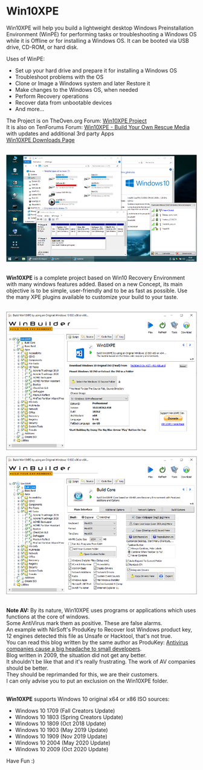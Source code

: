 # Win10XPE
Win10XPE will help you build a lightweight desktop Windows Preinstallation Environment (WinPE) for performing tasks or troubleshooting a Windows OS while it is Offline or for installing a Windows OS. It can be booted via USB drive, CD-ROM, or hard disk.

Uses of WinPE:<br/>
- Set up your hard drive and prepare it for installing a Windows OS<br/>
- Troubleshoot problems with the OS<br/>
- Clone or Image a Windows system and later Restore it<br/>
- Make changes to the Windows OS, when needed<br/>
- Perform Recovery operations<br/>
- Recover data from unbootable devices<br/>
- And more…<br/>

The Project is on TheOven.org Forum:  [Win10XPE Project](http://theoven.org/index.php?topic=2421.0) <br/>
It is also on TenForums Forum: [Win10XPE - Build Your Own Rescue Media](https://www.tenforums.com/software-apps/117664-win10xpe-build-your-own-rescue-media.html) with updates and additional 3rd party Apps<br/>
[Win10XPE Downloads Page](http://win10se.cwcodes.net/Compressed/index.php) <br/><br/>

![Alt text](/Images/Win10XPE.png?raw=true "Win10XPE")<br/><br/>


**Win10XPE** is a complete project based on Win10 Recovery Environment with many windows features added. Based on a new Concept, its main objective is to be simple, user-friendly and to be as fast as possible. Use the many XPE plugins available to customize your build to your taste.<br/><br/>

![Alt text](/Images/Win10XPE_Main.png?raw=true "Win10XPE_Main")

![Alt text](/Images/Win10XPE_BuildCore.png?raw=true "Win10XPE_BuildCore")<br/><br/>

**Note AV:** By its nature, Win10XPE uses programs or applications which uses functions at the core of windows.<br/>
Some AntiVirus mark them as positive. These are false alarms.<br/>
An example with NirSoft's ProduKey to Recover lost Windows product key, 12 engines detected this file as Unsafe or Hacktool, that's not true.<br/>
You can read this blog written by the same author as ProduKey: [Antivirus companies cause a big headache to small developers](https://blog.nirsoft.net/2009/05/17/antivirus-companies-cause-a-big-headache-to-small-developers/).<br/>
Blog written in 2009, the situation did not get any better.<br/>
It shouldn't be like that and it's really frustrating. The work of AV companies should be better.<br/>
They should be reprimanded for this, we are their customers.<br/>
I can only advise you to put an exclusion on the Win10XPE folder.<br/><br/>

**Win10XPE** supports Windows 10 original x64 or x86 ISO sources:<br/>
- Windows 10 1709 (Fall Creators Update)<br/>
- Windows 10 1803 (Spring Creators Update)<br/>
- Windows 10 1809 (Oct 2018 Update)<br/>
- Windows 10 1903 (May 2019 Update)<br/>
- Windows 10 1909 (Nov 2019 Update)<br/>
- Windows 10 2004 (May 2020 Update)<br/>
- Windows 10 2009 (Oct 2020 Update)<br/>

Have Fun :)
